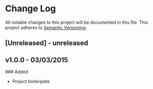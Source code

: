 # Change Log
All notable changes to this project will be documented in this file.
This project adheres to [Semantic Versioning](http://semver.org/).

## [Unreleased] - unreleased

## v1.0.0 - 03/03/2015

### Added
- Project boilerplate
